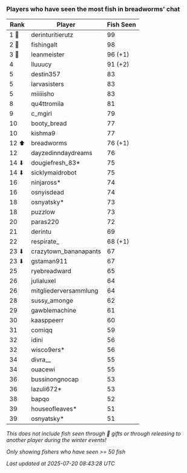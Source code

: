 ### Players who have seen the most fish in breadworms' chat
| Rank | Player | Fish Seen |
|------|--------|-----------|
| 1 🥇  | derinturitierutz  | 99 |
| 2 🥈  | fishingalt  | 98 |
| 3 🥉  | leanmeister  | 96 (+1) |
| 4  | lluuucy  | 91 (+2) |
| 5  | destin357  | 83 |
| 5  | larvasisters  | 83 |
| 5  | miiiiisho  | 83 |
| 8  | qu4ttromila  | 81 |
| 9  | c_mgirl  | 79 |
| 10  | booty_bread  | 77 |
| 10  | kishma9  | 77 |
| 12 ⬆ | breadworms  | 76 (+1) |
| 12  | dayzedinndaydreams  | 76 |
| 14 ⬇ | dougiefresh_83*  | 75 |
| 14 ⬇ | sicklymaidrobot  | 75 |
| 16  | ninjaross*  | 74 |
| 16  | osnyisdead  | 74 |
| 18  | osnyatsky*  | 73 |
| 18  | puzzlow  | 73 |
| 20  | paras220  | 72 |
| 21  | derintu  | 69 |
| 22  | respirate_  | 68 (+1) |
| 23 ⬇ | crazytown_bananapants  | 67 |
| 23 ⬇ | gstaman911  | 67 |
| 25  | ryebreadward  | 65 |
| 26  | julialuxel  | 64 |
| 26  | mitgliederversammlung  | 64 |
| 28  | sussy_amonge  | 62 |
| 29  | gawblemachine  | 61 |
| 30  | kaasppeerr  | 60 |
| 31  | comiqq  | 59 |
| 32  | idini  | 56 |
| 32  | wisco9ers*  | 56 |
| 34  | divra__  | 55 |
| 34  | ouacewi  | 55 |
| 36  | bussinongnocap  | 53 |
| 36  | lazuli672*  | 53 |
| 38  | bapqo  | 52 |
| 39  | houseofleaves*  | 51 |
| 39  | osnyatsky*  | 51 |

_This does not include fish seen through 🎁 gifts or through releasing to another player during the winter events!_

_Only showing fishers who have seen >= 50 fish_

_Last updated at 2025-07-20 08:43:28 UTC_